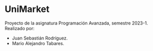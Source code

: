 # UniMarket
Proyecto de la asignatura Programación Avanzada, semestre 2023-1.
Realizado por:
- Juan Sebastián Rodríguez.
- Mario Alejandro Tabares.
